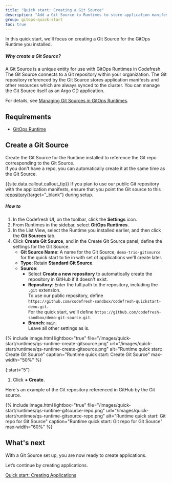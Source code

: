 ```yaml
---
title: "Quick start: Creating a Git Source"
description: "Add a Git Source to Runtimes to store application manifests"
group: gitops-quick-start
toc: true
---
```


In this quick start, we'll focus on creating a Git Source for the GitOps Runtime you installed.


##### Why create a Git Source?
A Git Source is a unique entity for use with GitOps Runtimes in Codefresh.  
The Git Source connects to a Git repository within your organization. The Git repository referenced by the Git Source stores application manifests and other resources which are always synced to the cluster. You can manage the Git Source itself as an Argo CD application.

For details, see [Managing Git Sources in GitOps Runtimes]({{site.baseurl}}/docs/gitops-quick-start/products/). 

## Requirements
* [GitOps Runtime]({{site.baseurl}}/docs/quick-start/gitops-quick-start/runtime/)


## Create a Git Source
Create the Git Source for the Runtime installed to reference the Git repo corresponding to the Git Source.  
If you don't have a repo, you can automatically create it at the same time as the Git Source.

{{site.data.callout.callout_tip}}
If you plan to use our public Git repository with the application manifests, ensure that you point the Git source to this [repository](https://github.com/codefresh-sandbox/codefresh-quickstart-demo/argocd-app-manifests){target="\_blank"} during setup.

##### How to
1. In the Codefresh UI, on the toolbar, click the **Settings** icon.
1. From Runtimes in the sidebar, select **GitOps Runtimes**.
1. In the List View, select the Runtime you installed earlier, and then click the **Git Sources** tab.  
1. Click **Create Git Source**, and in the Create Git Source panel, define the settings for the Git Source.  
    * **Git Source Name**: A name for the Git Source, `demo-trio-gitsource` for the quick start to tie in with set of applications we'll create later.
    * **Type**: Retain **Standard Git Source**.
    * **Source**: 
      * Select **Create a new repository** to automatically create the repository in GitHub if it doesn't exist.
      * **Repository**: Enter the full path to the repository, including the `.git` extension.  
	    To use our public repository, define `https://github.com/codefresh-sandbox/codefresh-quickstart-demo.git`.  
		For the quick start, we'll define `https://github.com/codefresh-sandbox/demo-git-source.git`.
      * **Branch**: `main`.  
  Leave all other settings as is.



  {% include 
	image.html 
	lightbox="true" 
	file="/images/quick-start/runtimes/qs-runtime-create-gitsource.png" 
	url="/images/quick-start/runtimes/qs-runtime-create-gitsource.png" 
	alt="Runtime quick start: Create Git Source" 
	caption="Runtime quick start: Create Git Source"
    max-width="50%" 
%}


{:start="5"}
1. Click **+ Create**.

Here's an example of the Git repository referenced in GitHub by the Git source.

  {% include 
	image.html 
	lightbox="true" 
	file="/images/quick-start/runtimes/qs-runtime-gitsource-repo.png" 
	url="/images/quick-start/runtimes/qs-runtime-gitsource-repo.png" 
	alt="Runtime quick start: Git repo for Git Source" 
	caption="Runtime quick start: Git repo for Git Source"
    max-width="60%" 
%}

## What's next
With a Git Source set up, you are now ready to create applications. 
<!--- Before diving into application creation, let’s focus on two key entities essential for promoting and deploying applications: Environments and Products.
* Environments represent stages in your software development lifecycle, providing a structured way to track and manage your applications.
* Products group related applications under a single entity, enabling better organization, visibility, and control when promoting changes and deploying applications.
Let’s continue by creating environments. 
[Quick start: Creating Environments]({{site.baseurl}}/docs/gitops-quick-start/products/quick-start-gitops-environments/) -->

Let’s continue by creating applications. 

[Quick start: Creating Applications]({{site.baseurl}}/docs/gitops-quick-start/products/quick-start-gitops-environments/)





